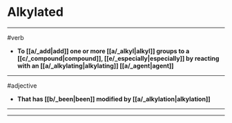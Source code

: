 # Alkylated
---
#verb
- **To [[a/_add|add]] one or more [[a/_alkyl|alkyl]] groups to a [[c/_compound|compound]], [[e/_especially|especially]] by reacting with an [[a/_alkylating|alkylating]] [[a/_agent|agent]]**
---
#adjective
- **That has [[b/_been|been]] modified by [[a/_alkylation|alkylation]]**
---
---
